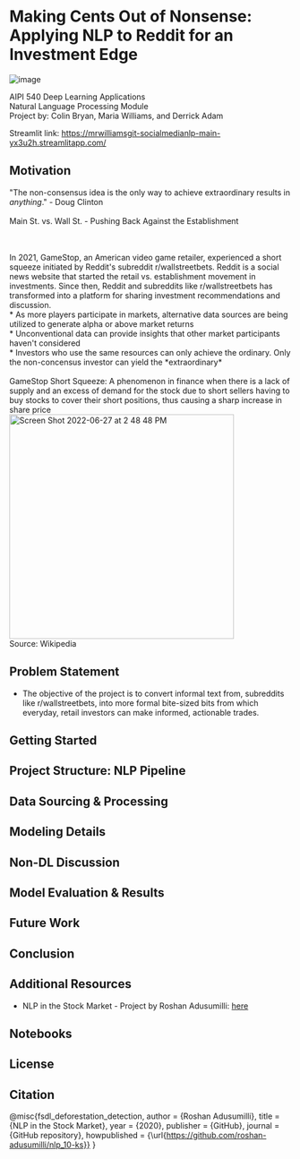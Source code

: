 # Making Cents Out of Nonsense: Applying NLP to Reddit for an Investment Edge
 ![image](https://user-images.githubusercontent.com/78511177/176003905-7eed8447-4bd7-43d5-98d0-ed475fe48a73.png)

AIPI 540 Deep Learning Applications
<br> Natural Language Processing Module
<br> Project by: Colin Bryan, Maria Williams, and Derrick Adam

Streamlit link: https://mrwilliamsgit-socialmedianlp-main-yx3u2h.streamlitapp.com/

Motivation
----------
"The non-consensus idea is the only way to achieve extraordinary results in *anything*." - Doug Clinton
<br> 
<br>
Main St. vs. Wall St. - Pushing Back Against the Establishment 


<br>
<br> In 2021, GameStop, an American video game retailer, experienced a short squeeze initiated by Reddit's subreddit r/wallstreetbets. Reddit is a social news website that started the retail vs. establishment movement in investments. Since then, Reddit and subreddits like r/wallstreetbets has transformed into a platform for sharing investment recommendations and discussion. 

<br>
* As more players participate in markets, alternative data sources are being utilized to generate alpha or above market returns
<br>
* Unconventional data can provide insights that other market participants haven't considered
<br>
* Investors who use the same resources can only achieve the ordinary. Only the non-concensus investor can yield the *extraordinary* 

<br>
<br>
GameStop Short Squeeze: A phenomenon in finance when there is a lack of supply and an excess of demand for the stock due to short sellers having to buy stocks to cover their short positions, thus causing a sharp increase in share price
<br>
<img width="401" alt="Screen Shot 2022-06-27 at 2 48 48 PM" src="https://user-images.githubusercontent.com/78511177/176013914-8cca57f4-aad4-44a2-baed-ac7e06de1aa4.png">
<br> Source: Wikipedia


Problem Statement
-----------------
* The objective of the project is to convert informal text from, subreddits like r/wallstreetbets, into more formal bite-sized bits from which everyday, retail investors can make informed, actionable trades. 

Getting Started
---------------

Project Structure: NLP Pipeline
-----------------

Data Sourcing & Processing
--------------------------

Modeling Details
----------------

Non-DL Discussion
---------------

Model Evaluation & Results
----------------------------

Future Work
------------

Conclusion
----------

Additional Resources
--------------------
* NLP in the Stock Market - Project by Roshan Adusumilli: [here](https://towardsdatascience.com/nlp-in-the-stock-market-8760d062eb92#:~:text=Machine%20learning%20models%20implemented%20in,forms%20to%20forecast%20stock%20movements.)

Notebooks
---------

License
-------

Citation
--------
@misc{fsdl_deforestation_detection,
  author = {Roshan Adusumilli},
  title = {NLP in the Stock Market},
  year = {2020},
  publisher = {GitHub},
  journal = {GitHub repository},
  howpublished = {\url{https://github.com/roshan-adusumilli/nlp_10-ks}}
}

